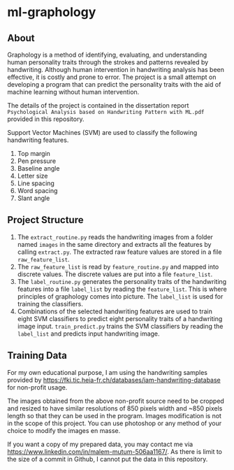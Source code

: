 # ml-graphology

## About
Graphology is a method of identifying, evaluating, and understanding human personality traits through the strokes and patterns revealed by handwriting.
Although human intervention in handwriting analysis has been effective, it is costly and prone to error. The project is a small attempt on developing a program that can predict the personality traits with the aid of machine learning without human intervention.

The details of the project is contained in the dissertation report `Psychological Analysis based on Handwriting Pattern with ML.pdf` provided in this repository.

Support Vector Machines (SVM) are used to classify the following handwriting features.
1. Top margin
2. Pen pressure
3. Baseline angle
4. Letter size
5. Line spacing
6. Word spacing
7. Slant angle

## Project Structure
1. The `extract_routine.py` reads the handwriting images from a folder named `images` in the same directory and extracts all the features by calling `extract.py`. The extracted raw feature values are stored in a file `raw_feature_list`.
2. The `raw_feature_list` is read by `feature_routine.py` and mapped into discrete values. The discrete values are put into a file `feature_list`.
3. The `label_routine.py` generates the personality traits of the handwriting features into a file `label_list` by reading the `feature_list`. This is where principles of graphology comes into picture. The `label_list` is used for training the classifiers.
4. Combinations of the selected handwriting features are used to train eight SVM classifiers to predict eight personality traits of a handwriting image input. `train_predict.py` trains the SVM classifiers by reading the `label_list` and predicts input handwriting image.

## Training Data
For my own educational purpose, I am using the handwriting samples provided by https://fki.tic.heia-fr.ch/databases/iam-handwriting-database for non-profit usage.

The images obtained from the above non-profit source need to be cropped and resized to have similar resolutions of 850 pixels width and ~850 pixels length so that they can be used in the program. Images modification is not in the scope of this project. You can use photoshop or any method of your choice to modify the images en masse.

If you want a copy of my prepared data, you may contact me via https://www.linkedin.com/in/malem-mutum-506aa1167/.
As there is limit to the size of a commit in Github, I cannot put the data in this repository.